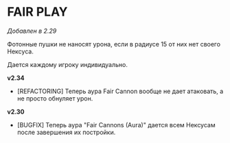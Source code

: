 # FAIR PLAY

*Добавлен в 2.29*

Фотонные пушки не наносят урона, если в радиусе 15 от них нет своего Нексуса.

Дается каждому игроку индивидуально.

**v2.34**

* [REFACTORING] Теперь аура Fair Cannon вообще не дает атаковать, а не просто обнуляет урон.

**v2.30**

* [BUGFIX] Теперь аура "Fair Cannons (Aura)" дается всем Нексусам после завершения их постройки.
